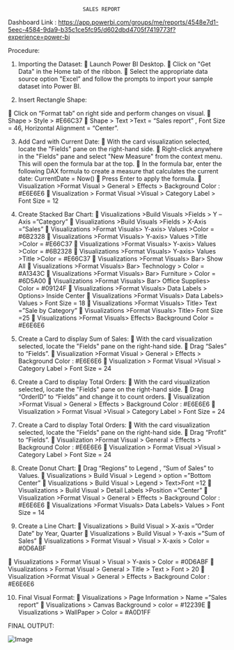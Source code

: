                             SALES REPORT




Dashboard Link : https://app.powerbi.com/groups/me/reports/4548e7d1-5eec-4584-9da9-b35c1ce5fc95/d602dbd4705f7419773f?experience=power-bi


 Procedure:


1.	Importing the Dataset:
	Launch Power BI Desktop.
	Click on "Get Data" in the Home tab of the ribbon.
	Select the appropriate data source option "Excel” and follow the prompts to import your sample dataset into Power BI.


2.	Insert Rectangle Shape:

	Click on “Format tab” on right side and perform changes on visual.
	Shape > Style > #E66C37
	Shape > Text >Text = “Sales report” , Font Size = 46, Horizontal Alignment = “Center”.


3.	Add Card with Current Date:
	With the card visualization selected, locate the "Fields" pane on the right-hand side.
	Right-click anywhere in the "Fields" pane and select "New Measure" from the context menu. This will open the formula bar at the top.
	In the formula bar, enter the following DAX formula to create a measure that calculates the current date:
CurrentDate = Now()
	Press Enter to apply the formula.
	Visualization >Format Visual > General > Effects > Background Color : #E6E6E6
	Visualization > Format Visual >Visual > Category Label > Font Size = 12

4.	Create Stacked Bar Chart:
	Visualizations >Build Visuals >Fields > Y –Axis =”Category”
	Visualizations >Build Visuals >Fields > X-Axis =”Sales”
	Visualizations >Format Visuals> Y-axis> Values >Color = #6B2328
	Visualizations >Format Visuals> Y-axis> Values >Title >Color = #E66C37
	Visualizations >Format Visuals> Y-axis> Values >Color = #6B2328
	Visualizations >Format Visuals> Y-axis> Values >Title >Color = #E66C37
	Visualizations >Format Visuals> Bar> Show All
	Visualizations >Format Visuals> Bar> Technology > Color = #A1343C
	Visualizations >Format Visuals> Bar> Furniture > Color = #6D5A00
	Visualizations >Format Visuals> Bar> Office Supplies> Color = #09124F
	Visualizations >Format Visuals> Data Labels > Options> Inside Center
	Visualizations >Format Visuals> Data Labels> Values > Font Size = 18
	Visualizations >Format Visuals> Title> Text =”Sale by Category”
	Visualizations >Format Visuals> Title> Font Size =25
	Visualizations >Format Visuals> Effects> Background Color = #E6E6E6
 


5.	Create a Card to display Sum of Sales:
	With the card visualization selected, locate the "Fields" pane on the right-hand side.
	Drag “Sales” to “Fields”.
	Visualization >Format Visual > General > Effects > Background Color : #E6E6E6
	Visualization > Format Visual >Visual > Category Label > Font Size = 24


6.	Create a Card to display Total Orders:
	With the card visualization selected, locate the "Fields" pane on the right-hand side.
	Drag “OrderID” to “Fields” and change it to count orders.
	Visualization >Format Visual > General > Effects > Background Color : #E6E6E6
	Visualization > Format Visual >Visual > Category Label > Font Size = 24


7.	Create a Card to display Total Orders:
	With the card visualization selected, locate the "Fields" pane on the right-hand side.
	Drag “Profit” to “Fields”.
	Visualization >Format Visual > General > Effects > Background Color : #E6E6E6
	Visualization > Format Visual >Visual > Category Label > Font Size = 24



8.	Create Donut Chart:
	Drag “Regions” to Legend , “Sum of Sales” to Values.
	Visualizations > Build Visual > Legend > option =”Bottom Center”
	Visualizations > Build Visual > Legend > Text>Font =12
	Visualizations > Build Visual > Detail Labels >Position =”Center”
	Visualization >Format Visual > General > Effects > Background Color : #E6E6E6
	Visualizations >Format Visuals> Data Labels> Values > Font Size = 14



9.	Create a Line Chart:
	Visualizations > Build Visual > X-axis =”Order Date” by Year, Quarter
	Visualizations > Build Visual > Y-axis =”Sum of Sales”
	Visualizations > Format Visual > Visual > X-axis > Color = #0D6ABF
 

	Visualizations > Format Visual > Visual > Y-axis > Color = #0D6ABF
	Visualizations > Format Visual > General > Title > Text > Font > 20
	Visualization >Format Visual > General > Effects > Background Color : #E6E6E6


10.	Final Visual Format:
	Visualizations > Page Information > Name =”Sales report”
	Visualizations > Canvas Background > color = #12239E
	Visualizations > WallPaper > Color = #A0D1FF

FINAL OUTPUT:

![Image](https://github.com/user-attachments/assets/7701eec6-256d-42dc-acee-b296bc75fd11)
